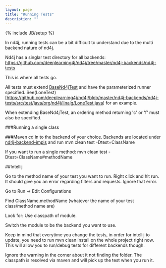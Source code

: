 ```yaml
---
layout: page
title: "Running Tests"
description: ""
---
```

{% include JB/setup %}




In nd4j, running tests can be a bit difficult to understand due to the multi backend nature of nd4j.

Nd4j has a singlar test directory for all backends:
https://github.com/deeplearning4j/nd4j/tree/master/nd4j-backends/nd4j-tests

This is where all tests go.

All tests must extend [BaseNd4jTest](https://github.com/deeplearning4j/nd4j/blob/master/nd4j-backends/nd4j-tests/src/test/java/org/nd4j/linalg/BaseNd4jTest.java) and have the parameterized runner specified. See(LoneTest)[https://github.com/deeplearning4j/nd4j/blob/master/nd4j-backends/nd4j-tests/src/test/java/org/nd4j/linalg/LoneTest.java)
for an example.

When extending BaseNd4jTest, an ordering method returning 'c' or 'f' must also be specified.


###Running a single class


###Maven
cd in to the backend of your choice. Backends are located under [nd4j-backend-impls](https://github.com/deeplearning4j/nd4j/tree/master/nd4j-backends/nd4j-backend-impls)
and run mvn clean test -Dtest=ClassName

If you want to run a single method:
mvn clean test -Dtest=ClassName#methodName

##Intellij

Go to the method name of your test you want to run. Right click and hit run.
It should give you an error regarding filters and requests. Ignore that error.

Go to Run -> Edit Configurations 

Find ClassName.methodName (whatever the name of your test class/method name are)

Look for: Use classpath of module.

Switch the module to be the backend you want to use.

Keep in mind that everytime you change the tests, in order for intellij to update, you need to run mvn clean install on the whole project
right now. This will allow you to run/debug tests for different backends though.

Ignore the warning in the corner about it not finding the folder. The classpath is resolved via maven and will pick up the test
when you run it.


